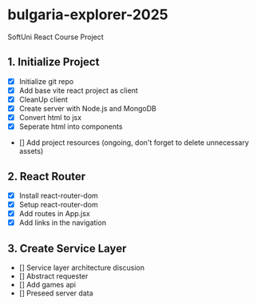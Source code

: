# bulgaria-explorer-2025
SoftUni React Course Project

## 1. Initialize Project
- [x] Initialize git repo
- [x] Add base vite react project as client
- [x] CleanUp client
- [x] Create server with Node.js and MongoDB  
- [x] Convert html to jsx
- [x] Seperate html into components
- [] Add project resources (ongoing, don't forget to delete unnecessary assets)
## 2. React Router
- [x] Install react-router-dom
- [x] Setup react-router-dom
- [x] Add routes in App.jsx
- [x] Add links in the navigation
## 3. Create Service Layer
- [] Service layer architecture discusion
- [] Abstract requester
- [] Add games api
- [] Preseed server data
